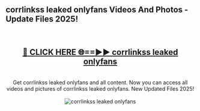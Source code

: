 <h2>corrlinkss leaked onlyfans Videos And Photos - Update Files 2025!</h2>
<br>
<div align="center">
<h2><a href="https://linkcuts.com/hfmhzwbr" rel="nofollow">🔴 CLICK HERE 🌐==►► corrlinkss leaked onlyfans</a></h2>
<br>
Get corrlinkss leaked onlyfans and all content. Now you can access all videos and pictures of corrlinkss leaked onlyfans. New Updated Files 2025!
<br>
<br>
<a href="https://linkcuts.com/hfmhzwbr" rel="nofollow" data-target="animated-image.originalLink"><img src="https://i.ibb.co.com/WyWwxjT/player-gif2.gif" alt="corrlinkss leaked onlyfans" style="max-width: 100%; display: inline-block;" data-target="animated-image.originalImage"></a>
</div>
<br>